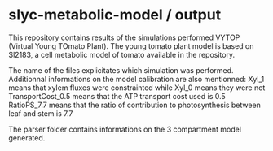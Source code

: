 # slyc-metabolic-model / output

This repository contains results of the simulations performed VYTOP (Virtual Young TOmato Plant).
The young tomato plant model is based on Sl2183, a cell metabolic model of tomato available in the repository.

The name of the files explicitates which simulation was performed.
Additionnal informations on the model calibration are also mentionned:
Xyl_1 means that xylem fluxes were constrainted while Xyl_0 means they were not
TransportCost_0.5 means that the ATP transport cost used is 0.5
RatioPS_7.7 means that the ratio of contribution to photosynthesis between leaf and stem is 7.7

The parser folder contains informations on the 3 compartment model generated.